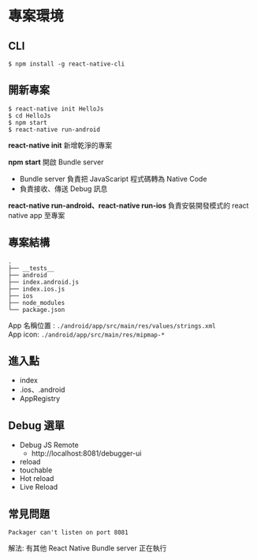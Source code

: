 # 專案環境

## CLI

`$ npm install -g react-native-cli`

## 開新專案

```
$ react-native init HelloJs
$ cd HelloJs
$ npm start
$ react-native run-android
```

**react-native init**
新增乾淨的專案

**npm start**
開啟 Bundle server
 - Bundle server 負責把 JavaScaript 程式碼轉為 Native Code
 - 負責接收、傳送 Debug 訊息

**react-native run-android、react-native run-ios**
負責安裝開發模式的 react native app 至專案

## 專案結構
```
.
├── __tests__
├── android
├── index.android.js
├── index.ios.js
├── ios
├── node_modules
└── package.json
```

App 名稱位置 : `./android/app/src/main/res/values/strings.xml`  
App icon: `./android/app/src/main/res/mipmap-*`

## 進入點
- index
- .ios、.android
- AppRegistry

## Debug 選單 
- Debug JS Remote
  - http://localhost:8081/debugger-ui
- reload
- touchable
- Hot reload
- Live Reload

## 常見問題

```
Packager can't listen on port 8081
```
解法: 有其他 React Native Bundle server 正在執行

